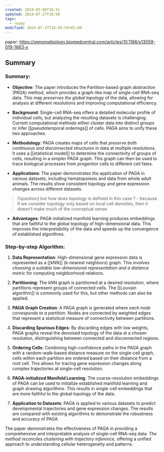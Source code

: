 ```yaml
---
created: 2024-02-06T16:51
updated: 2024-07-27T18:50
tags:
  - ready
modified: 2024-07-27T18:50:59+02:00
---
```

paper: https://genomebiology.biomedcentral.com/articles/10.1186/s13059-019-1663-x

## Summary
### Summary:
- **Objective**: The paper introduces the Partition-based graph abstraction (PAGA) method, which provides a graph-like map of single-cell RNA-seq data. This map *preserves the global topology* of the data, allowing for analysis at different resolutions and improving computational efficiency.
  
- **Background**: Single-cell RNA-seq offers a detailed molecular profile of individual cells, but analyzing the resulting datasets is challenging. Current computational methods either cluster data into distinct groups or infer [[pseudotemporal orderings]] of cells. PAGA aims to unify these two approaches.
  
- **Methodology**: PAGA creates maps of cells that *preserve both continuous and disconnected structures* in data at multiple resolutions. It uses a [[statistical model]] to determine the connectivity of groups of cells, resulting in a simpler PAGA graph. This graph can then be used to trace biological processes from progenitor cells to different cell fates.
  
- **Applications**: The paper demonstrates the application of PAGA in various datasets, including hematopoiesis and data from whole adult animals. The results show consistent topology and gene expression changes across different datasets.

> [!question] but how does topology is defined in this case ? - because if we consider topology only based on local cell densities, then it doesn't make much of the conceptual sense

- **Advantages**: PAGA-initialized manifold learning produces embeddings that are faithful to the global topology of high-dimensional data. This improves the interpretability of the data and speeds up the convergence of established algorithms.

### Step-by-step Algorithm:
1. **Data Representation**: High-dimensional gene expression data is represented as a [[kNN]] (k-nearest neighbors) graph. This *involves choosing a suitable low-dimensional representation and a distance metric* for computing neighborhood relations.
  
2. **Partitioning**: The kNN graph is partitioned at a desired resolution, where partitions represent groups of connected cells. The [[Louvain algorithm]] is commonly used for this, but other methods can also be applied.
  
3. **PAGA Graph Creation**: A PAGA graph is generated where *each node corresponds to a partition*. Nodes are connected by weighted edges that represent a statistical measure of connectivity between partitions.
  
4. **Discarding Spurious Edges**: By discarding edges with low weights, PAGA graphs reveal the denoised topology of the data at a chosen resolution, distinguishing between connected and disconnected regions.
  
5. **Ordering Cells**: Combining high-confidence paths in the PAGA graph with a random-walk-based distance measure on the single-cell graph, cells within each partition are ordered based on their distance from a root cell. This allows for tracing gene expression changes along complex trajectories at single-cell resolution.
  
6. **PAGA-initialized Manifold Learning**: The coarse-resolution embeddings of PAGA can be used to initialize established manifold learning and graph drawing algorithms. This results in single-cell embeddings that are more faithful to the global topology of the data.
  
7. **Application to Datasets**: PAGA is applied to various datasets to predict developmental trajectories and gene expression changes. The results are compared with existing algorithms to demonstrate the robustness and accuracy of PAGA.

The paper demonstrates the effectiveness of PAGA in providing a comprehensive and interpretable analysis of single-cell RNA-seq data. *The method reconciles clustering with trajectory inference*, offering a unified approach to understanding cellular heterogeneity and patterns.